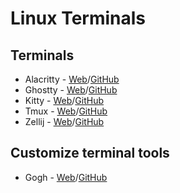 # Linux Terminals

## Terminals

- Alacritty - [Web](https://alacritty.org/)/[GitHub](https://github.com/alacritty/alacritty)
- Ghostty - [Web](https://ghostty.org/)/[GitHub](https://github.com/ghostty-org/ghostty)
- Kitty - [Web](https://sw.kovidgoyal.net/kitty/)/[GitHub](https://github.com/kovidgoyal/kitty)
- Tmux - [Web]()/[GitHub](https://github.com/tmux/tmux)
- Zellij - [Web](https://zellij.dev/)/[GitHub](https://github.com/zellij-org/zellij)

## Customize terminal tools

- Gogh - [Web](https://gogh-co.github.io/Gogh/)/[GitHub](https://github.com/Gogh-Co/Gogh)
